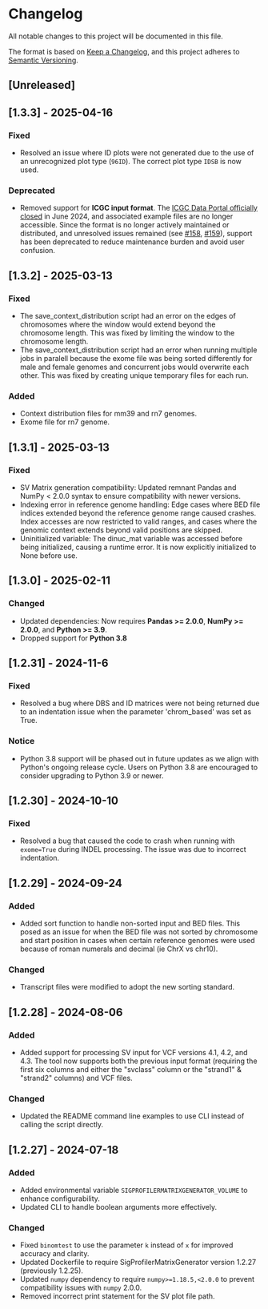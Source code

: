 # Changelog

All notable changes to this project will be documented in this file.

The format is based on [Keep a Changelog](https://keepachangelog.com/en/1.0.0/), and this project adheres to [Semantic Versioning](https://semver.org/spec/v2.0.0.html).

## [Unreleased]

## [1.3.3] - 2025-04-16

### Fixed
- Resolved an issue where ID plots were not generated due to the use of an unrecognized plot type (`96ID`). The correct plot type `IDSB` is now used.

### Deprecated
- Removed support for **ICGC input format**. The [ICGC Data Portal officially closed](https://www.icgc-argo.org/) in June 2024, and associated example files are no longer accessible. Since the format is no longer actively maintained or distributed, and unresolved issues remained (see [#158](https://github.com/AlexandrovLab/SigProfilerMatrixGenerator/issues/158), [#159](https://github.com/AlexandrovLab/SigProfilerMatrixGenerator/issues/159)), support has been deprecated to reduce maintenance burden and avoid user confusion.

## [1.3.2] - 2025-03-13

### Fixed
- The save_context_distribution script had an error on the edges of chromosomes where the window would extend beyond the chromosome length. This was fixed by limiting the window to the chromosome length.
- The save_context_distribution script had an error when running multiple jobs in paralell because the exome file was being sorted differently for male and female genomes and concurrent jobs would overwrite each other. This was fixed by creating unique temporary files for each run.

### Added
- Context distribution files for mm39 and rn7 genomes.
- Exome file for rn7 genome.


## [1.3.1] - 2025-03-13

### Fixed
- SV Matrix generation compatibility: Updated remnant Pandas and NumPy < 2.0.0 syntax to ensure compatibility with newer versions.
- Indexing error in reference genome handling: Edge cases where BED file indices extended beyond the reference genome range caused crashes. Index accesses are now restricted to valid ranges, and cases where the genomic context extends beyond valid positions are skipped.
- Uninitialized variable: The dinuc_mat variable was accessed before being initialized, causing a runtime error. It is now explicitly initialized to None before use.

## [1.3.0] - 2025-02-11

### Changed
- Updated dependencies: Now requires **Pandas >= 2.0.0**, **NumPy >= 2.0.0**, and **Python >= 3.9**.
- Dropped support for **Python 3.8**

## [1.2.31] - 2024-11-6

### Fixed
- Resolved a bug where DBS and ID matrices were not being returned due to an indentation issue when the parameter 'chrom_based' was set as True.

### Notice
- Python 3.8 support will be phased out in future updates as we align with Python's ongoing release cycle. Users on Python 3.8 are encouraged to consider upgrading to Python 3.9 or newer.

## [1.2.30] - 2024-10-10

### Fixed
- Resolved a bug that caused the code to crash when running with `exome=True` during INDEL processing. The issue was due to incorrect indentation.

## [1.2.29] - 2024-09-24

### Added
- Added sort function to handle non-sorted input and BED files. This posed as an issue for when the BED file was not sorted by chromosome and start position in cases when certain reference genomes were used because of roman numerals and decimal (ie ChrX vs chr10).

### Changed
- Transcript files were modified to adopt the new sorting standard.


## [1.2.28] - 2024-08-06

### Added
- Added support for processing SV input for VCF versions 4.1, 4.2, and 4.3. The tool now supports both the previous input format (requiring the first six columns and either the "svclass" column or the "strand1" & "strand2" columns) and VCF files.

### Changed
- Updated the README command line examples to use CLI instead of calling the script directly.

## [1.2.27] - 2024-07-18

### Added
- Added environmental variable `SIGPROFILERMATRIXGENERATOR_VOLUME` to enhance configurability.
- Updated CLI to handle boolean arguments more effectively.

### Changed
- Fixed `binomtest` to use the parameter `k` instead of `x` for improved accuracy and clarity.
- Updated Dockerfile to require SigProfilerMatrixGenerator version 1.2.27 (previously 1.2.25).
- Updated `numpy` dependency to require `numpy>=1.18.5,<2.0.0` to prevent compatibility issues with `numpy` 2.0.0.
- Removed incorrect print statement for the SV plot file path.